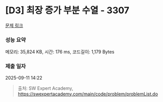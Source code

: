 # [D3] 최장 증가 부분 수열 - 3307 

[문제 링크](https://swexpertacademy.com/main/code/problem/problemDetail.do?contestProbId=AWBOKg-a6l0DFAWr) 

### 성능 요약

메모리: 35,824 KB, 시간: 176 ms, 코드길이: 1,179 Bytes

### 제출 일자

2025-09-11 14:22



> 출처: SW Expert Academy, https://swexpertacademy.com/main/code/problem/problemList.do